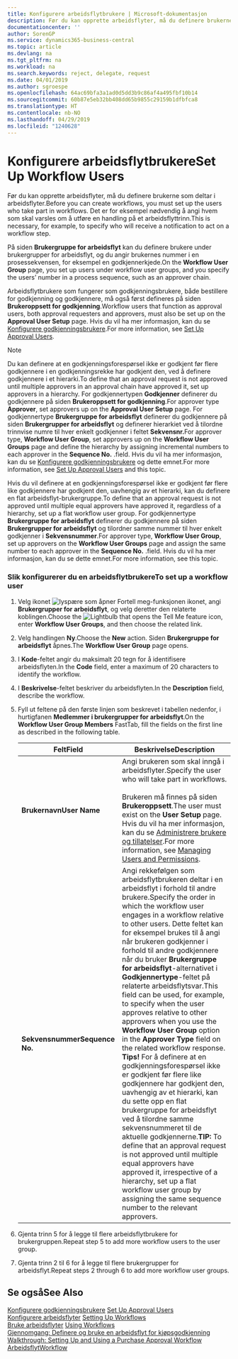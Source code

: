 ```yaml
---
title: Konfigurere arbeidsflytbrukere | Microsoft-dokumentasjon
description: Før du kan opprette arbeidsflyter, må du definere brukerne som deltar i arbeidsflyter. Det er for eksempel nødvendig å angi hvem som skal varsles om å utføre en handling på et arbeidsflyttrinn.
documentationcenter: ''
author: SorenGP
ms.service: dynamics365-business-central
ms.topic: article
ms.devlang: na
ms.tgt_pltfrm: na
ms.workload: na
ms.search.keywords: reject, delegate, request
ms.date: 04/01/2019
ms.author: sgroespe
ms.openlocfilehash: 64ac69bfa3a1ad0d5dd3b9c86af4a495fbf10b14
ms.sourcegitcommit: 60b87e5eb32bb408dd65b9855c29159b1dfbfca8
ms.translationtype: HT
ms.contentlocale: nb-NO
ms.lasthandoff: 04/29/2019
ms.locfileid: "1240628"
---
```

# <a name="set-up-workflow-users"></a><span data-ttu-id="a9282-104">Konfigurere arbeidsflytbrukere</span><span class="sxs-lookup"><span data-stu-id="a9282-104">Set Up Workflow Users</span></span>
<span data-ttu-id="a9282-105">Før du kan opprette arbeidsflyter, må du definere brukerne som deltar i arbeidsflyter.</span><span class="sxs-lookup"><span data-stu-id="a9282-105">Before you can create workflows, you must set up the users who take part in workflows.</span></span> <span data-ttu-id="a9282-106">Det er for eksempel nødvendig å angi hvem som skal varsles om å utføre en handling på et arbeidsflyttrinn.</span><span class="sxs-lookup"><span data-stu-id="a9282-106">This is necessary, for example, to specify who will receive a notification to act on a workflow step.</span></span>  

<span data-ttu-id="a9282-107">På siden **Brukergruppe for arbeidsflyt** kan du definere brukere under brukergrupper for arbeidsflyt, og du angir brukernes nummer i en prosessekvensen, for eksempel en godkjennerkjede.</span><span class="sxs-lookup"><span data-stu-id="a9282-107">On the **Workflow User Group** page, you set up users under workflow user groups, and you specify the users’ number in a process sequence, such as an approver chain.</span></span>  

<span data-ttu-id="a9282-108">Arbeidsflytbrukere som fungerer som godkjenningsbrukere, både bestillere for godkjenning og godkjennere, må også først defineres på siden **Brukeroppsett for godkjenning**.</span><span class="sxs-lookup"><span data-stu-id="a9282-108">Workflow users that function as approval users, both approval requesters and approvers, must also be set up on the **Approval User Setup** page.</span></span> <span data-ttu-id="a9282-109">Hvis du vil ha mer informasjon, kan du se [Konfigurere godkjenningsbrukere](across-how-to-set-up-approval-users.md).</span><span class="sxs-lookup"><span data-stu-id="a9282-109">For more information, see [Set Up Approval Users](across-how-to-set-up-approval-users.md).</span></span>  

> [!NOTE]  
>  <span data-ttu-id="a9282-110">Du kan definere at en godkjenningsforespørsel ikke er godkjent før flere godkjennere i en godkjenningsrekke har godkjent den, ved å definere godkjennere i et hierarki.</span><span class="sxs-lookup"><span data-stu-id="a9282-110">To define that an approval request is not approved until multiple approvers in an approval chain have approved it, set up approvers in a hierarchy.</span></span> <span data-ttu-id="a9282-111">For godkjennertypen **Godkjenner** definerer du godkjennere på siden **Brukeroppsett for godkjenning**.</span><span class="sxs-lookup"><span data-stu-id="a9282-111">For approver type **Approver**, set approvers up on the **Approval User Setup** page.</span></span> <span data-ttu-id="a9282-112">For godkjennertype **Brukergruppe for arbeidsflyt** definerer du godkjennere på siden **Brukergrupper for arbeidsflyt** og definerer hierarkiet ved å tilordne trinnvise numre til hver enkelt godkjenner i feltet **Sekvensnr.**</span><span class="sxs-lookup"><span data-stu-id="a9282-112">For approver type, **Workflow User Group**, set approvers up on the **Workflow User Groups** page and define the hierarchy by assigning incremental numbers to each approver in the **Sequence No.**</span></span> <span data-ttu-id="a9282-113">.</span><span class="sxs-lookup"><span data-stu-id="a9282-113">field.</span></span> <span data-ttu-id="a9282-114">Hvis du vil ha mer informasjon, kan du se [Konfigurere godkjenningsbrukere](across-how-to-set-up-approval-users.md) og dette emnet.</span><span class="sxs-lookup"><span data-stu-id="a9282-114">For more information, see [Set Up Approval Users](across-how-to-set-up-approval-users.md) and this topic.</span></span>  
>   
>  <span data-ttu-id="a9282-115">Hvis du vil definere at en godkjenningsforespørsel ikke er godkjent før flere like godkjennere har godkjent den, uavhengig av et hierarki, kan du definere en flat arbeidsflyt-brukergruppe.</span><span class="sxs-lookup"><span data-stu-id="a9282-115">To define that an approval request is not approved until multiple equal approvers have approved it, regardless of a hierarchy, set up a flat workflow user group.</span></span> <span data-ttu-id="a9282-116">For godkjennertype **Brukergruppe for arbeidsflyt** definerer du godkjennere på siden **Brukergrupper for arbeidsflyt** og tilordner samme nummer til hver enkelt godkjenner i **Sekvensnummer**.</span><span class="sxs-lookup"><span data-stu-id="a9282-116">For approver type, **Workflow User Group**, set up approvers on the **Workflow User Groups** page and assign the same number to each approver in the **Sequence No.**</span></span> <span data-ttu-id="a9282-117">.</span><span class="sxs-lookup"><span data-stu-id="a9282-117">field.</span></span> <span data-ttu-id="a9282-118">Hvis du vil ha mer informasjon, kan du se dette emnet.</span><span class="sxs-lookup"><span data-stu-id="a9282-118">For more information, see this topic.</span></span>  

### <a name="to-set-up-a-workflow-user"></a><span data-ttu-id="a9282-119">Slik konfigurerer du en arbeidsflytbrukere</span><span class="sxs-lookup"><span data-stu-id="a9282-119">To set up a workflow user</span></span>  

1. <span data-ttu-id="a9282-120">Velg ikonet ![lyspære som åpner Fortell meg-funksjonen](media/ui-search/search_small.png "Fortell hva du vil gjøre") ikonet, angi **Brukergrupper for arbeidsflyt**, og velg deretter den relaterte koblingen.</span><span class="sxs-lookup"><span data-stu-id="a9282-120">Choose the ![Lightbulb that opens the Tell Me feature](media/ui-search/search_small.png "Tell me what you want to do") icon, enter **Workflow User Groups**, and then choose the related link.</span></span>  
2. <span data-ttu-id="a9282-121">Velg handlingen **Ny**.</span><span class="sxs-lookup"><span data-stu-id="a9282-121">Choose the **New** action.</span></span> <span data-ttu-id="a9282-122">Siden **Brukergruppe for arbeidsflyt** åpnes.</span><span class="sxs-lookup"><span data-stu-id="a9282-122">The **Workflow User Group** page opens.</span></span>  
3. <span data-ttu-id="a9282-123">I **Kode**-feltet angir du maksimalt 20 tegn for å identifisere arbeidsflyten.</span><span class="sxs-lookup"><span data-stu-id="a9282-123">In the **Code** field, enter a maximum of 20 characters to identify the workflow.</span></span>  
4. <span data-ttu-id="a9282-124">I **Beskrivelse**-feltet beskriver du arbeidsflyten.</span><span class="sxs-lookup"><span data-stu-id="a9282-124">In the **Description** field, describe the workflow.</span></span>  
5. <span data-ttu-id="a9282-125">Fyll ut feltene på den første linjen som beskrevet i tabellen nedenfor, i hurtigfanen **Medlemmer i brukergrupper for arbeidsflyt**.</span><span class="sxs-lookup"><span data-stu-id="a9282-125">On the **Workflow User Group Members** FastTab, fill the fields on the first line as described in the following table.</span></span>  

    |<span data-ttu-id="a9282-126">Felt</span><span class="sxs-lookup"><span data-stu-id="a9282-126">Field</span></span>|<span data-ttu-id="a9282-127">Beskrivelse</span><span class="sxs-lookup"><span data-stu-id="a9282-127">Description</span></span>|  
    |---------------------------------|---------------------------------------|  
    |<span data-ttu-id="a9282-128">**Brukernavn**</span><span class="sxs-lookup"><span data-stu-id="a9282-128">**User Name**</span></span>|<span data-ttu-id="a9282-129">Angi brukeren som skal inngå i arbeidsflyter.</span><span class="sxs-lookup"><span data-stu-id="a9282-129">Specify the user who will take part in workflows.</span></span><br /><br /> <span data-ttu-id="a9282-130">Brukeren må finnes på siden **Brukeroppsett**.</span><span class="sxs-lookup"><span data-stu-id="a9282-130">The user must exist on the **User Setup** page.</span></span> <span data-ttu-id="a9282-131">Hvis du vil ha mer informasjon, kan du se [Administrere brukere og tillatelser](ui-how-users-permissions.md).</span><span class="sxs-lookup"><span data-stu-id="a9282-131">For more information, see [Managing Users and Permissions](ui-how-users-permissions.md).</span></span>|  
    |<span data-ttu-id="a9282-132">**Sekvensnummer**</span><span class="sxs-lookup"><span data-stu-id="a9282-132">**Sequence No.**</span></span>|<span data-ttu-id="a9282-133">Angi rekkefølgen som arbeidsflytbrukeren deltar i en arbeidsflyt i forhold til andre brukere.</span><span class="sxs-lookup"><span data-stu-id="a9282-133">Specify the order in which the workflow user engages in a workflow relative to other users.</span></span> <span data-ttu-id="a9282-134">Dette feltet kan for eksempel brukes til å angi når brukeren godkjenner i forhold til andre godkjennere når du bruker **Brukergruppe for arbeidsflyt**-alternativet i **Godkjennertype**-feltet på relaterte arbeidsflytsvar.</span><span class="sxs-lookup"><span data-stu-id="a9282-134">This field can be used, for example, to specify when the user approves relative to other approvers when you use the **Workflow User Group** option in the **Approver Type** field on the related workflow response.</span></span> <span data-ttu-id="a9282-135">**Tips!**  For å definere at en godkjenningsforespørsel ikke er godkjent før flere like godkjennere har godkjent den, uavhengig av et hierarki, kan du sette opp en flat brukergruppe for arbeidsflyt ved å tilordne samme sekvensnummeret til de aktuelle godkjennerne.</span><span class="sxs-lookup"><span data-stu-id="a9282-135">**TIP:**  To define that an approval request is not approved until multiple equal approvers have approved it, irrespective of a hierarchy, set up a flat workflow user group by assigning the same sequence number to the relevant approvers.</span></span>|  
6. <span data-ttu-id="a9282-136">Gjenta trinn 5 for å legge til flere arbeidsflytbrukere for brukergruppen.</span><span class="sxs-lookup"><span data-stu-id="a9282-136">Repeat step 5 to add more workflow users to the user group.</span></span>  
7. <span data-ttu-id="a9282-137">Gjenta trinn 2 til 6 for å legge til flere brukergrupper for arbeidsflyt.</span><span class="sxs-lookup"><span data-stu-id="a9282-137">Repeat steps 2 through 6 to add more workflow user groups.</span></span>  

## <a name="see-also"></a><span data-ttu-id="a9282-138">Se også</span><span class="sxs-lookup"><span data-stu-id="a9282-138">See Also</span></span>  
<span data-ttu-id="a9282-139">[Konfigurere godkjenningsbrukere](across-how-to-set-up-approval-users.md) </span><span class="sxs-lookup"><span data-stu-id="a9282-139">[Set Up Approval Users](across-how-to-set-up-approval-users.md) </span></span>  
<span data-ttu-id="a9282-140">[Konfigurere arbeidsflyter](across-set-up-workflows.md) </span><span class="sxs-lookup"><span data-stu-id="a9282-140">[Setting Up Workflows](across-set-up-workflows.md) </span></span>  
<span data-ttu-id="a9282-141">[Bruke arbeidsflyter](across-use-workflows.md) </span><span class="sxs-lookup"><span data-stu-id="a9282-141">[Using Workflows](across-use-workflows.md) </span></span>  
<span data-ttu-id="a9282-142">[Gjennomgang: Definere og bruke en arbeidsflyt for kjøpsgodkjenning](walkthrough-setting-up-and-using-a-purchase-approval-workflow.md) </span><span class="sxs-lookup"><span data-stu-id="a9282-142">[Walkthrough: Setting Up and Using a Purchase Approval Workflow](walkthrough-setting-up-and-using-a-purchase-approval-workflow.md) </span></span>  
[<span data-ttu-id="a9282-143">Arbeidsflyt</span><span class="sxs-lookup"><span data-stu-id="a9282-143">Workflow</span></span>](across-workflow.md)   
